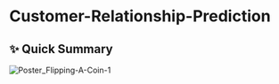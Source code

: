 # Customer-Relationship-Prediction
## ✨ Quick Summary
![Poster_Flipping-A-Coin-1](https://user-images.githubusercontent.com/48705124/172206437-8bc62eb6-7122-46ae-add1-28b9091e319d.png)
